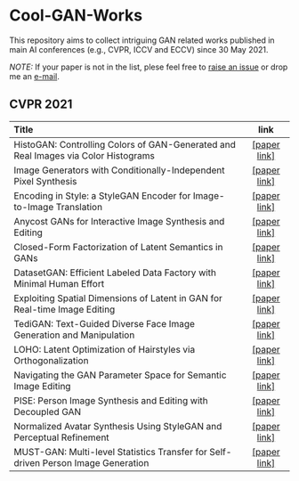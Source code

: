 # Cool-GAN-Works

This repository aims to collect intriguing GAN related works published in main AI conferences (e.g., CVPR, ICCV and ECCV) since 30 May 2021.

*NOTE:* If your paper is not in the list, plese feel free to [raise an issue](https://github.com/SenHe/Cool-GAN-Works/issues) or drop me an [e-mail](mailto:senhe752@gmail.com?subject=[GitHub]%fewshot%papers).
## CVPR 2021
| Title | link |
| :-----|:-----:|
|HistoGAN: Controlling Colors of GAN-Generated and Real Images via Color Histograms| [[paper link]](https://arxiv.org/pdf/2011.11731.pdf)|
|Image Generators with Conditionally-Independent Pixel Synthesis| [[paper link]](https://arxiv.org/pdf/2011.13775)|
|Encoding in Style: a StyleGAN Encoder for Image-to-Image Translation| [[paper link]](https://arxiv.org/pdf/2008.00951.pdf)|
|Anycost GANs for Interactive Image Synthesis and Editing| [[paper link]](https://arxiv.org/pdf/2103.03243.pdf)|
|Closed-Form Factorization of Latent Semantics in GANs| [[paper link]](https://arxiv.org/pdf/2007.06600.pdf)|
|DatasetGAN: Efficient Labeled Data Factory with Minimal Human Effort| [[paper link]](https://arxiv.org/pdf/2104.06490.pdf)|
|Exploiting Spatial Dimensions of Latent in GAN for Real-time Image Editing| [[paper link]](https://arxiv.org/pdf/2104.14754.pdf)|
|TediGAN: Text-Guided Diverse Face Image Generation and Manipulation| [[paper link]](https://arxiv.org/pdf/2012.03308.pdf)|
|LOHO: Latent Optimization of Hairstyles via Orthogonalization| [[paper link]](https://arxiv.org/pdf/2103.03891.pdf)|
|Navigating the GAN Parameter Space for Semantic Image Editing| [[paper link]](https://arxiv.org/pdf/2011.13786.pdf)|
|PISE: Person Image Synthesis and Editing with Decoupled GAN| [[paper link]](https://arxiv.org/pdf/2103.04023.pdf)|
|Normalized Avatar Synthesis Using StyleGAN and Perceptual Refinement| [[paper link]](https://qingguo-xu.com/doc/Normalized_3D_Avatar.pdf)|
|MUST-GAN: Multi-level Statistics Transfer for Self-driven Person Image Generation| [[paper link]](https://arxiv.org/pdf/2011.09084.pdf)|
